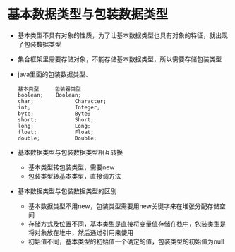 # 基本数据类型与包装数据类型

* 基本类型不具有对象的性质，为了让基本数据类型也具有对象的特征，就出现了包装数据类型

* 集合框架里需要存储对象，不能存储基本数据类型，所以需要存储包装类型

* java里面的包装数据类型、

  ```
  基本类型     包装器类型
  boolean;    Boolean;
  char;				Character;
  int;  			Integer;
  byte;				Byte;
  short;			Short;
  long;				Long;
  float;			Float;
  double;			Double;
  ```

* 基本数据类型与包装数据类型相互转换

  * 基本类型转包装类型，需要new
  * 包装类型转基本类型，直接调方法

* 基本数据类型与包装数据类型的区别

  * 基本数据类型不用new，包装类型需要用new关键字来在堆张分配存储空间
  * 存储方式及位置不同，基本类型是直接将变量值存储在栈中，包装类型是将对象放在堆中，然后通过引用来使用
  * 初始值不同，基本类型的初始值一个确定的值，包装类型的初始值为null